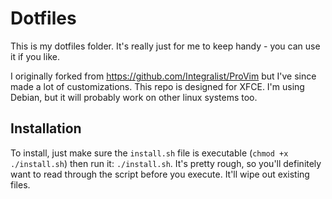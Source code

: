 Dotfiles
======

This is my dotfiles folder. It's really just for me to keep handy - you can 
use it if you like. 

I originally forked from https://github.com/Integralist/ProVim but I've since
made a lot of customizations. This repo is designed for XFCE. 
I'm using Debian, but it will probably work on other linux systems too.

## Installation

To install, just make sure the `install.sh` file is executable 
(`chmod +x ./install.sh`)
then run it: `./install.sh`. It's pretty rough, so you'll definitely want
to read through the script before you execute. It'll wipe out existing files.
